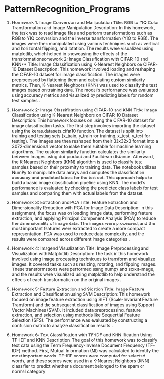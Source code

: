 # PatternRecognition_Programs

1. Homework 1: Image Conversion and Manipulation
Title: RGB to YIQ Color Transformation and Image Manipulation
Description: In this homework, the task was to read image files and perform transformations such as RGB to YIQ conversion and the inverse transformation (YIQ to RGB). The images were then manipulated using various techniques such as vertical and horizontal flipping, and rotation. The results were visualized using matplotlib, which helped in showcasing the effects of the transformationsomework 2: Image Classification with CIFAR-10 and KNN** Title: Image Classification using K-Nearest Neighbors on CIFAR-10 Dataset
Description: This homework involved loading and reshaping the CIFAR-10 dataset for image classification. The images were preprocessed by flattening them and calculating custom similarity metrics. Then, K-Nearest Neighbors (KNN) was used to classify the test images based on training data. The model's performance was evaluated using accuracy metrics and visualized by predicting labels for random test samples .

2. Homework 2: Image Classification using CIFAR-10 and KNN
Title: Image Classification using K-Nearest Neighbors on CIFAR-10 Dataset
Description:
This homework focuses on using the CIFAR-10 dataset for image classification tasks. The first step involves importing the dataset using the keras.datasets.cifar10 function. The dataset is split into training and testing sets (x_train, y_train for training, x_test, y_test for testing). The images are then reshaped from their 32x32x3 format into a 3072-dimensional vector to make them suitable for machine learning algorithms.
The custom similarity function calculates the similarity between images using dot product and Euclidean distance. Afterward, the K-Nearest Neighbors (KNN) algorithm is used to classify test samples based on their proximity to training data.
The notebook utilizes NumPy to manipulate data arrays and computes the classification accuracy and predicted labels for the test set. This approach helps to build a basic image classification pipeline using KNN.
The model’s performance is evaluated by checking the predicted class labels for test samples and comparing them with actual labels from the dataset.

3. Homework 3: Extraction and PCA
Title: Feature Extraction and Dimensionality Reduction with PCA for Image Data
Description: In this assignment, the focus was on loading image data, performing feature extraction, and applying Principal Component Analysis (PCA) to reduce the dimensionality of image data. The images were processed, and the most important features were extracted to create a more compact representation. PCA was used to reduce data complexity, and the results were compared across different image categories .

4. Homework 4: Imagend Visualization
Title: Image Preprocessing and Visualization with Matplotlib
Description: The task in this homework involved using image processing techniques to transform and visualize images. It covered tasks such as resizing, rotating, and flipping images. These transformations were performed using numpy and scikit-image, and the results were visualized using matplotlib to help understand the effects of each transformation on the original images .

5. Homework 5: Feature Extraction and Sication
Title: Image Feature Extraction and Classification using SVM
Description: This homework focused on image feature extraction using SIFT (Scale-Invariant Feature Transform) and the subsequent classification of images using Support Vector Machines (SVM). It included data preprocessing, feature extraction, and selection using methods like Sequential Feature Selection (SFS). The performance was evaluated by constructing a confusion matrix to analyze classification results .

6. Homework 6: Text Classification with TF-IDF and KNN
ification Using TF-IDF and KNN
Description: The goal of this homework was to classify text data using the Term Frequency-Inverse Document Frequency (TF-IDF) method. First, Mutual Information (MI) was calculated to identify the most important words. TF-IDF scores were computed for selected words, and these scores were used in a K-Nearest Neighbors (KNN) classifier to predict whether a document belonged to the spam or normal category .
